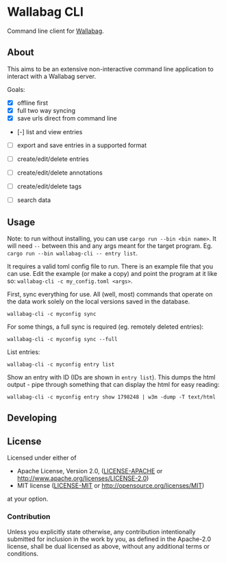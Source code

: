 
# Wallabag CLI

Command line client for [Wallabag][wallabag].

## About

This aims to be an extensive non-interactive command line application to
interact with a Wallabag server.

Goals:


- [X] offline first
- [X] full two way syncing
- [X] save urls direct from command line
- [-] list and view entries
- [ ] export and save entries in a supported format
- [ ] create/edit/delete entries
- [ ] create/edit/delete annotations
- [ ] create/edit/delete tags
- [ ] search data


## Usage

Note: to run without installing, you can use `cargo run --bin <bin name>`. It
will need `--` between this and any args meant for the target program. Eg.
`cargo run --bin wallabag-cli -- entry list`.

It requires a valid toml config file to run. There is an example file that you
can use. Edit the example (or make a copy) and point the program at it like so:
`wallabag-cli -c my_config.toml <args>`.

First, sync everything for use. All (well, most) commands that operate on the
data work solely on the local versions saved in the database.

```
wallabag-cli -c myconfig sync
```

For some things, a full sync is required (eg. remotely deleted entries):

```
wallabag-cli -c myconfig sync --full
```

List entries:

```
wallabag-cli -c myconfig entry list
```

Show an entry with ID (IDs are shown in `entry list`). This dumps the html
output - pipe through something that can display the html for easy reading:

```
wallabag-cli -c myconfig entry show 1798248 | w3m -dump -T text/html
```



## Developing




## License

Licensed under either of

* Apache License, Version 2.0, ([LICENSE-APACHE](LICENSE-APACHE) or http://www.apache.org/licenses/LICENSE-2.0)
* MIT license ([LICENSE-MIT](LICENSE-MIT) or http://opensource.org/licenses/MIT)

at your option.

### Contribution

Unless you explicitly state otherwise, any contribution intentionally submitted
for inclusion in the work by you, as defined in the Apache-2.0 license, shall
be dual licensed as above, without any additional terms or conditions.


[wallabag]: https://wallabag.org/
